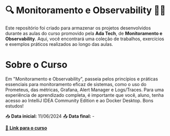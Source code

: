 # 🔍 Monitoramento e Observability 👨‍💻

Este repositório foi criado para armazenar os projetos desenvolvidos durante as aulas do curso promovido pela **Ada Tech**, de **Monitoramento e Observability**. Aqui, você encontrará uma coleção de trabalhos, exercícios e exemplos práticos realizados ao longo das aulas.

# Sobre o Curso
Em "Monitoramento e Observability", passeia pelos princípios e práticas essenciais para monitoramento eficaz de sistemas, como o uso do Prometeus, das métricas, Grafana, Alert Manager e Logs/Traces. Para uma experiência de aprendizado completa, é importante que você, aluno, tenha acesso ao IntelliJ IDEA Community Edition e ao Docker Desktop. Bons estudos!

📥 **Data inicial:** 11/06/2024
📤 **Data final:** -

[🔗 **Link para o curso**](https://comunidade.ada.tech/cursos/1eebae37-f785-6880-157f-4e35fb7219d4)

